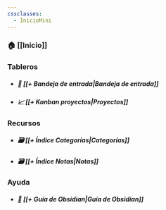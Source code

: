 ```yaml
---
cssclasses:
  - InicioMini
---
```


### 🏠 [[Inicio]]
### Tableros
- ##### 📑 [[+ Bandeja de entrada|Bandeja de entrada]]
- ##### 📈 [[+ Kanban proyectos|Proyectos]]
### Recursos
- ##### 🗃 [[+ Índice Categorías|Categorías]]
- ##### 🗃 [[+ Índice Notas|Notas]]
### Ayuda
- ##### 🔑 [[+ Guía de Obsidian|Guía de Obsidian]]